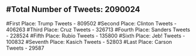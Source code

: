 #Total Number of Tweets: 2090024 
---
#First Place: Trump Tweets - 809502
#Second Place: Clinton Tweets - 406263
#Third Place: Cruz Tweets - 326713
#Fourth Place: Sanders Tweets - 228524
#Fifth Place: Rubio Tweets - 135800
#Sixth Place: Jeb! Tweets - 100832
#Seventh Place: Kasich Tweets - 52803
#Last Place: Carson Tweets - 29587
